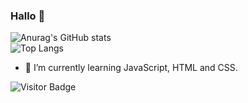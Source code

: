 ### Hallo 👋

![Anurag's GitHub stats](https://github-readme-stats.vercel.app/api?username=archisvaze&count_private=true&show_icons=true&include_all_commits=true&hide=contribs)  
![Top Langs](https://github-readme-stats.vercel.app/api/top-langs/?username=archisvaze&hide=TeX&layout=compact)  

- 🌱 I’m currently learning JavaScript, HTML and CSS.


![Visitor Badge](https://visitor-badge.laobi.icu/badge?page_id=archisvaze.archisvaze)
<!--
**archisvaze/archisvaze** is a ✨ _special_ ✨ repository because its `README.md` (this file) appears on your GitHub 

Here are some ideas to get you started:

- 🔭 I’m currently working on ...
- 🌱 I’m currently learning ...
- 👯 I’m looking to collaborate on ...
- 🤔 I’m looking for help with ...
- 💬 Ask me about ...
- 📫 How to reach me: ...
- 😄 Pronouns: ...
- ⚡ Fun fact: ...
-->
